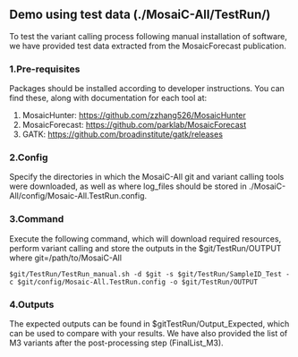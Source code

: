 ## Demo using test data (./MosaiC-All/TestRun/)

To test the variant calling process following manual installation of software, we have provided test data extracted from the MosaicForecast publication.

### 1.Pre-requisites

Packages should be installed according to developer instructions. You can find these, along with documentation for each tool at:

1. MosaicHunter: https://github.com/zzhang526/MosaicHunter<br>
2. MosaicForecast: https://github.com/parklab/MosaicForecast<br>
3. GATK: https://github.com/broadinstitute/gatk/releases

### 2.Config

Specify the directories in which the MosaiC-All git and variant calling tools were downloaded, as well as where log_files should be stored in ./MosaiC-All/config/Mosaic-All.TestRun.config.

### 3.Command

Execute the following command, which will download required resources, perform variant calling and store the outputs in the $git/TestRun/OUTPUT where git=/path/to/MosaiC-All

```$git/TestRun/TestRun_manual.sh -d $git -s $git/TestRun/SampleID_Test -c $git/config/Mosaic-All.TestRun.config -o $git/TestRun/OUTPUT```

### 4.Outputs

The expected outputs can be found in $gitTestRun/Output_Expected, which can be used to compare with your results. We have also provided the list of M3 variants after the post-processing step (FinalList_M3).

